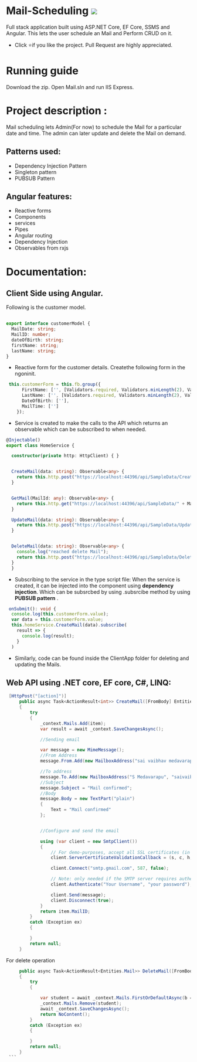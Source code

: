 # Mail-Scheduling [![](https://img.shields.io/github/license/mashape/apistatus.svg)](https://github.com/saiMedavarapu/WeatherForecast/blob/master/LICENSE)
Full stack application built using ASP.NET Core, EF Core, SSMS and Angular. This lets the user schedule an Mail and Perform CRUD on it.
* Click :star:if you like the project. Pull Request are highly appreciated.
# Running guide
Download the zip. Open Mail.sln and run IIS Express.
# Project description :
Mail scheduling lets Admin(For now) to schedule the Mail for a particular date and time. The admin can later update and delete the Mail on demand.
## Patterns used:
* Dependency Injection Pattern
* Singleton pattern
* PUBSUB Pattern
## Angular features:
* Reactive forms
* Components
* services
* Pipes
* Angular routing
* Dependency Injection
* Observables from rxjs
# Documentation:

## Client Side using Angular.
Following is the customer model. 

``` typescript
    
export interface customerModel {
  MailDate: string;
  MailID: number;
  dateOfBirth: string;
  firstName: string;
  lastName: string;
}
```
* Reactive form for the customer details. Createthe following form in the ngoninit.
``` typescript
 this.customerForm = this.fb.group({
      FirstName: ['', [Validators.required, Validators.minLength(2), Validators.maxLength(50)]],
      LastName: ['', [Validators.required, Validators.minLength(2), Validators.maxLength(50)]],
      DateOfBirth: [''],
      MailTime: ['']
    });
```
* Service is created to make the calls to the API which returns an observable which can be subscribed to when needed.
``` typescript
@Injectable()
export class HomeService {

  constructor(private http: HttpClient) { }


  CreateMail(data: string): Observable<any> {
    return this.http.post("https://localhost:44396/api/SampleData/CreateMail", data);
  }


  GetMail(MailId: any): Observable<any> {
    return this.http.get("https://localhost:44396/api/SampleData/" + MailId );
  }

  UpdateMail(data: string): Observable<any> {
    return this.http.post("https://localhost:44396/api/SampleData/UpdateTodoItem", data);
  }


  DeleteMail(data: string): Observable<any> {
    console.log("reached delete Mail");
    return this.http.post("https://localhost:44396/api/SampleData/DeleteMail", data);
  }
  }
  ```
  
  * Subscribing to the service in the type script file: When the service is created, it can be injected into the component using **dependency injection**. Which can be subsrcbed by using .subsrcibe method by using **PUBSUB pattern** .
  ``` typescript
   onSubmit(): void {
    console.log(this.customerForm.value);
    var data = this.customerForm.value;
    this.homeService.CreateMail(data).subscribe(
      result => {
        console.log(result);
      }
    )
   ```
   * Similarly, code can be found inside the ClientApp folder for deleting and updating the Mails. 
   
   ## Web API using .NET core, EF core, C#, LINQ:
   
   
   ``` C#
    [HttpPost("[action]")]
        public async Task<ActionResult<int>> CreateMail([FromBody] Entities.Mail item)
        {
            try
            {
                _context.Mails.Add(item);
                var result = await _context.SaveChangesAsync();

                //Sending email

                var message = new MimeMessage();
                //From Address
                message.From.Add(new MailboxAddress("sai vaibhav medavarapu", "vaibhav.medavarapu@gmail.com"));

                //To address
                message.To.Add(new MailboxAddress("S Medavarapu", "saivaibhav90@gmail.com"));
                //Subject
                message.Subject = "Mail confirmed";
                //Body
                message.Body = new TextPart("plain")
                {
                    Text = "Mail confirmed"
                };


                //Configure and send the email

                using (var client = new SmtpClient())
                {
                    // For demo-purposes, accept all SSL certificates (in case the server supports STARTTLS)
                    client.ServerCertificateValidationCallback = (s, c, h, e) => true;

                    client.Connect("smtp.gmail.com", 587, false);

                    // Note: only needed if the SMTP server requires authentication
                    client.Authenticate("Your Username", "your password");

                    client.Send(message);
                    client.Disconnect(true);
                }
                return item.MailID;
            }
            catch (Exception ex)
            {

            }
            return null;
        }
   ```
   For delete operation
   ``` C#
        public async Task<ActionResult<Entities.Mail>> DeleteMail([FromBody]Entities.Mail item)
        {
            try
            {

                var student = await _context.Mails.FirstOrDefaultAsync(b => b.MailID == item.MailID);
                _context.Mails.Remove(student);
                await _context.SaveChangesAsync();
                return NoContent();
            }
            catch (Exception ex)
            {

            }
            return null;
        }
    ```

